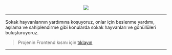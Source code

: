 <p align="center">
  <img src="https://github.com/iremcelikbilek/Petner-Backend/blob/main/Github/Logo.png" />
</p>

------------

Sokak hayvanlarının yardımına koşuyoruz, onlar için beslenme yardımı, aşılama ve sahiplendirme gibi konularda sokak hayvanları ve gönüllüleri buluşturuyoruz.

> Projenin Frontend kısmı için [tıklayın](https://github.com/AyberkCakar/Petner-Angular "tıklayın")


------------

